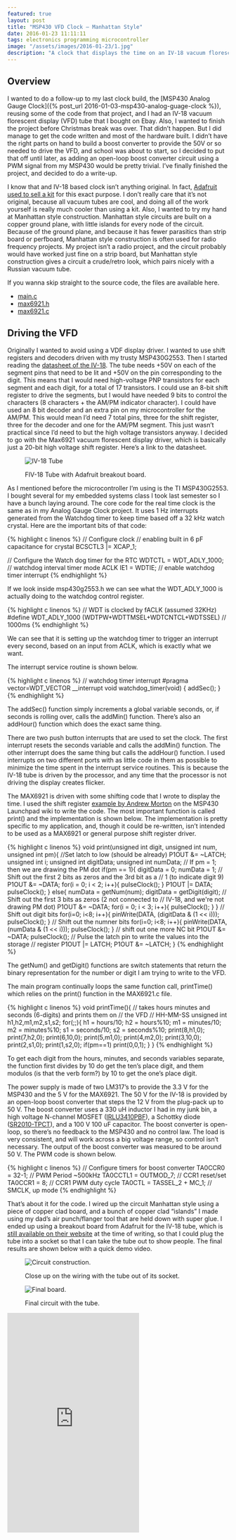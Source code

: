 ```yaml
---
featured: true
layout: post
title: "MSP430 VFD Clock – Manhattan Style"
date: 2016-01-23 11:11:11
tags: electronics programming microcontroller
image: "/assets/images/2016-01-23/1.jpg"
description: "A clock that displays the time on an IV-18 vacuum florescent display tube, powered by the MSP430, and reusing some of the code from my MSP430 analog gauge clock."
---
```


Overview
--------

I wanted to do a follow-up to my last clock build, the [MSP430 Analog Gauge Clock]({% post_url 2016-01-03-msp430-analog-guage-clock %}), reusing some of the code from that project, and I had an IV-18 vacuum florescent display (VFD) tube that I bought on Ebay. Also, I  wanted to finish the project before Christmas break was over. That didn’t happen. But I did manage to get the code written and most of the hardware built. I didn’t have the right parts on hand to build a boost converter to provide the 50V or so needed to drive the VFD, and school was about to start, so I decided to put that off until later, as adding an open-loop boost converter circuit using a PWM signal from my MSP430 would be pretty trivial. I’ve finally finished the project, and decided to do a write-up.

I know that and IV-18 based clock isn’t anything original. In fact, [Adafruit used to sell a kit](https://www.adafruit.com/product/194) for this exact purpose. I don’t really care that it’s not original, because all vacuum tubes are cool, and doing all of the work yourself is really much cooler than using a kit. Also, I wanted to try my hand at Manhattan style construction. Manhattan style circuits are built on a copper ground plane, with little islands for every node of the circuit. Because of the ground plane, and because it has fewer parasitics than strip board or perfboard, Manhattan style construction is often used for radio frequency projects. My project isn’t a radio project, and the circuit probably would have worked just fine on a strip board, but Manhattan style construction gives a circuit a crude/retro look, which pairs nicely with a Russian vacuum tube.

If you wanna skip straight to the source code, the files are available here.
* [main.c](/assets/images/2016-01-23/main.c)
* [max6921.h](/assets/images/2016-01-23/max6921.h)
* [max6921.c](/assets/images/2016-01-23/max6921.c)

Driving the VFD
---------------

Originally I wanted to avoid using a VDF display driver. I wanted to use shift registers and decoders driven with my trusty MSP430G2553. Then I started reading the [datasheet of the IV-18](http://www.ladyada.net/media/icetube/IV-18.pdf). The tube needs +50V on each of the segment pins that need to be lit and +50V on the pin corresponding to the digit. This means that I would need high-voltage PNP transistors for each segment and each digit, for a total of 17 transistors. I could use an 8-bit shift register to drive the segments, but I would have needed 9 bits to control the characters (8 characters + the AM/PM indicator character). I could have used an 8 bit decoder and an extra pin on my microcontroller for the AM/PM. This would mean I’d need 7 total pins, three for the shift register, three for the decoder and one for the AM/PM segment. This just wasn’t practical since I’d need to but the high voltage transistors anyway. I decided to go with the Max6921 vacuum florescent display driver, which is basically just a 20-bit high voltage shift register. Here’s a link to the datasheet.

<figure class=singleImage>
  <div>
    <img src="/assets/images/2016-01-23/2.jpg" alt="IV-18 Tube">
    <p>FIV-18 Tube with Adafruit breakout board.</p>
  </div>
</figure>

As I mentioned before the microcontroller I’m using is the TI MSP430G2553. I bought several for my embedded systems class I took last semester so I have a bunch laying around. The core code for the real time clock is the same as in my Analog Gauge Clock project. It uses 1 Hz interrupts generated from the Watchdog timer to keep time based off a 32 kHz watch crystal.
Here are the important bits of that code:

{% highlight c linenos %}
// Configure clock
// enabling built in 6 pF capacitance for crystal
BCSCTL3 |= XCAP_1;            

// Configure the Watch dog timer for the RTC
WDTCTL = WDT_ADLY_1000;       // watchdog interval timer mode ACLK
IE1 = WDTIE;                  // enable watchdog timer interrupt
{% endhighlight %}

If we look inside msp430g2553.h we can see what the WDT_ADLY_1000 is actually doing to the watchdog control register.

{% highlight c linenos %}
// WDT is clocked by fACLK (assumed 32KHz)
#define WDT_ADLY_1000 (WDTPW+WDTTMSEL+WDTCNTCL+WDTSSEL) // 1000ms
{% endhighlight %}

We can see that it is setting up the watchdog timer to trigger an interrupt every second, based on an input from ACLK, which is exactly what we want.

The interrupt service routine is shown below.

{% highlight c linenos %}
// watchdog timer interrupt
#pragma vector=WDT_VECTOR __interrupt
void watchdog_timer(void) {
  addSec();
}
{% endhighlight %}

The addSec() function simply increments a global variable seconds, or, if seconds is rolling over, calls the addMin() function. There’s also an addHour() function which does the exact same thing.

There are two push button interrupts that are used to set the clock. The first interrupt resets the seconds variable and calls the addMin() function. The other interrupt does the same thing but calls the addHour() function. I used interrupts on two different ports with as little code in them as possible to minimize the time spent in the interrupt service routines. This is because the IV-18 tube is driven by the processor, and any time that the processor is not driving the display creates flicker.

The MAX6921 is driven with some shifting code that I wrote to display the time. I used the shift register [example by Andrew Morton](http://processors.wiki.ti.com/index.php/MSP430_Launchpad_Shift_Register) on the MSP430 Launchpad wiki to write the code. The most important function is called print() and the implementation is shown below. The implementation is pretty specific to my application, and, though it could be re-written, isn’t intended to be used as a MAX6921 or general purpose shift register driver.

{% highlight c linenos %}
void print(unsigned int digit, unsigned int num, unsigned int pm){
    //Set latch to low (should be already)
      P1OUT &amp;= ~LATCH;
      unsigned int i;
      unsigned int digitData;
      unsigned int numData;
      // If pm = 1; then we are drawing the PM dot
      if(pm == 1){
          digitData = 0;
          numData = 1;
          // Shift out the first 2 bits as zeros and the 3rd bit as a
          // 1 (to indicate digit 9)
          P1OUT &amp;= ~DATA;
          for(i = 0; i &lt; 2; i++){
              pulseClock();
                }
          P1OUT |= DATA;
          pulseClock();
          }
      else{
          numData = getNum(num);
          digitData = getDigit(digit);
          // Shift out the first 3 bits as zeros (2 not connected to
          // IV-18, and we're not drawing PM dot)
          P1OUT &amp;= ~DATA;
          for(i = 0; i &lt; 3; i++){
              pulseClock();
          }
      }
     // Shift out digit bits
     for(i=0; i&lt;8; i++){
         pinWrite(DATA, (digitData &amp; (1 &lt;&lt; i)));
         pulseClock();
         }
     // Shift out the numner bits
     for(i=0; i&lt;8; i++){
         pinWrite(DATA, (numData &amp; (1 &lt;&lt; i)));
         pulseClock();
          }
     // shift out one more NC bit
    P1OUT &amp;= ~DATA;
    pulseClock();
    // Pulse the latch pin to write the values into the storage
    // register
    P1OUT |= LATCH;
    P1OUT &amp;= ~LATCH;
}
{% endhighlight %}

The getNum() and getDigit() functions are switch statements that return the binary representation for the number or digit I am trying to write to the VFD.

The main program continually loops the same function call, printTime() which relies on the print() function in the MAX6921.c file.

{% highlight c linenos %}
void printTime(){
    // takes hours minutes and seconds (6-digits) and prints them on
    // the VFD
    // HH-MM-SS
    unsigned int h1,h2,m1,m2,s1,s2;
    for(;;){
    h1 = hours/10;
    h2 = hours%10;
    m1 = minutes/10;
    m2 = minutes%10;
    s1 = seconds/10;
    s2 = seconds%10;
        print(8,h1,0);
        print(7,h2,0);
        print(6,10,0);
        print(5,m1,0);
        print(4,m2,0);
        print(3,10,0);
        print(2,s1,0);
        print(1,s2,0);
        if(pm==1) print(0,0,1);
    }
}
{% endhighlight %}

To get each digit from the hours, minutes, and seconds variables separate, the function first divides by 10 do get the ten’s place digit, and them modulos (is that the verb form?) by 10 to get the one’s place digit.

The power supply is made of two LM317’s to provide the 3.3 V for the MSP430 and the 5 V for the MAX6921. The 50 V for the IV-18 is provided by an open-loop boost converter that steps the 12 V from the plug-pack up to 50 V. The boost converter uses a 330 uH inductor I had in my junk bin, a high voltage N-channel MOSFET ([IRLU3410PBF](http://www.irf.com/product-info/datasheets/data/irlr3410pbf.pdf)), a Schottky diode ([SR2010-TPCT](http://www.mccsemi.com/up_pdf/SR208-SR2010%28DO-41%29.PDF)), and a 100 V 100 uF capacitor. The boost converter is open-loop, so there’s no feedback to the MSP430 and no control law. The load is very consistent, and will work across a big voltage range, so control isn’t necessary. The output of the boost converter was measured to be around 50 V. The PWM code is shown below.

{% highlight c linenos %}
// Configure timers for boost converter
TA0CCR0 = 32-1;               // PWM Period ~500kHz
TA0CCTL1 = OUTMOD_7;          // CCR1 reset/set
TA0CCR1 = 8;                  // CCR1 PWM duty cycle
TA0CTL = TASSEL_2 + MC_1;     // SMCLK, up mode
{% endhighlight %}

That’s about it for the code. I wired up the circuit Manhattan style using a piece of copper clad board, and a bunch of copper clad “islands” I made using my dad’s air punch/flanger tool that are held down with super glue. I ended up using a breakout board from Adafruit for the IV-18 tube, which is [still available on their website](https://www.adafruit.com/products/343) at the time of writing, so that I could plug the tube into a socket so that I can take the tube out to show people. The final results are shown below with a quick demo video.

<figure class=singleImage>
  <div>
    <img src="/assets/images/2016-01-23/3.jpg" alt="Circuit construction.">
    <p>Close up on the wiring with the tube out of its socket.</p>
  </div>
</figure>

<figure class=singleImage>
  <div>
    <img src="/assets/images/2016-01-23/4.jpg" alt="Final board.">
    <p>Final circuit with the tube.</p>
  </div>
</figure>

<iframe height="500" src="https://www.youtube.com/embed/FJc-KY1ck6U" frameborder="0" allow="accelerometer; autoplay; encrypted-media; gyroscope; picture-in-picture" allowfullscreen></iframe>
